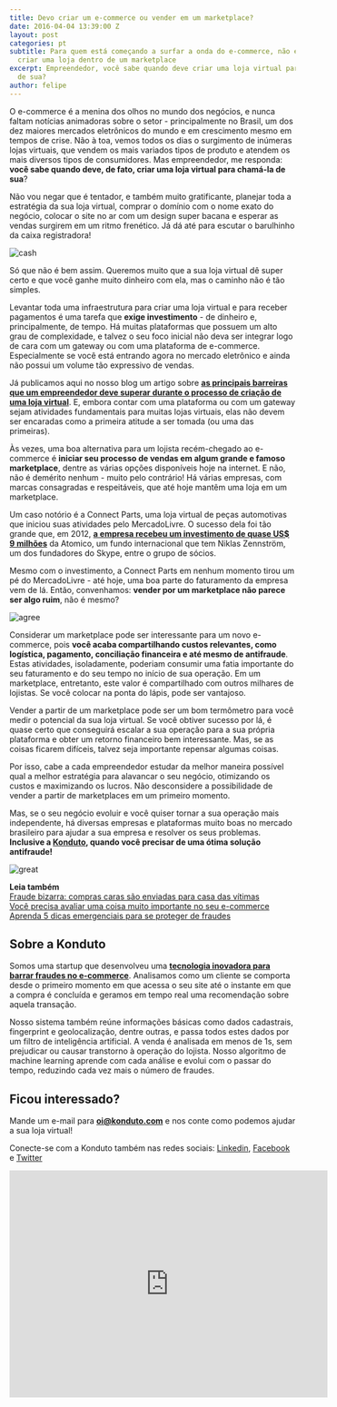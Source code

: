 ```yaml
---
title: Devo criar um e-commerce ou vender em um marketplace?
date: 2016-04-04 13:39:00 Z
layout: post
categories: pt
subtitle: Para quem está começando a surfar a onda do e-commerce, não é demérito nenhum
  criar uma loja dentro de um marketplace
excerpt: Empreendedor, você sabe quando deve criar uma loja virtual para chamá-la
  de sua?
author: felipe
---
```


O e-commerce é a menina dos olhos no mundo dos negócios, e nunca faltam notícias animadoras sobre o setor - principalmente no Brasil, um dos dez maiores mercados eletrônicos do mundo e em crescimento mesmo em tempos de crise. Não à toa, vemos todos os dias o surgimento de inúmeras lojas virtuais, que vendem os mais variados tipos de produto e atendem os mais diversos tipos de consumidores. Mas empreendedor, me responda: **você sabe quando deve, de fato, criar uma loja virtual para chamá-la de sua**? 

Não vou negar que é tentador, e também muito gratificante, planejar toda a estratégia da sua loja virtual, comprar o domínio com o nome exato do negócio, colocar o site no ar com um design super bacana e esperar as vendas surgirem em um ritmo frenético. Já dá até para escutar o barulhinho da caixa registradora! 

![cash](/images/160404-cash.gif)

Só que não é bem assim. Queremos muito que a sua loja virtual dê super certo e que você ganhe muito dinheiro com ela, mas o caminho não é tão simples. 

Levantar toda uma infraestrutura para criar uma loja virtual e para receber pagamentos é uma tarefa que **exige investimento** - de dinheiro e, principalmente, de tempo. Há muitas plataformas que possuem um alto grau de complexidade, e talvez o seu foco inicial não deva ser integrar logo de cara com um gateway ou com uma plataforma de e-commerce. Especialmente se você está entrando agora no mercado eletrônico e ainda não possui um volume tão expressivo de vendas. 

Já publicamos aqui no nosso blog um artigo sobre **[as principais barreiras que um empreendedor deve superar durante o processo de criação de uma loja virtual](http://blog.konduto.com/pt/2015/11/criar-loja-virtual-obstaculos/?utm_source=konduto&utm_medium=blog&utm_campaign=conteudo-ecommxmktplce)**. E, embora contar com uma plataforma ou com um gateway sejam atividades fundamentais para muitas lojas virtuais, elas não devem ser encaradas como a primeira atitude a ser tomada (ou uma das primeiras). 

Às vezes, uma boa alternativa para um lojista recém-chegado ao e-commerce é **iniciar seu processo de vendas em algum grande e famoso marketplace**, dentre as várias opções disponíveis hoje na internet. E não, não é demérito nenhum - muito pelo contrário! Há várias empresas, com marcas consagradas e respeitáveis, que até hoje mantêm uma loja em um marketplace. 

Um caso notório é a Connect Parts, uma loja virtual de peças automotivas que iniciou suas atividades pelo MercadoLivre. O sucesso dela foi tão grande que, em 2012, **[a empresa recebeu um investimento de quase US$ 9 milhões](http://exame.abril.com.br/pme/noticias/fundo-do-co-criador-do-skype-investe-us-11-6-mi-em-startups-brasileiras)** da Atomico, um fundo internacional que tem Niklas Zennström, um dos fundadores do Skype, entre o grupo de sócios. 

Mesmo com o investimento, a Connect Parts em nenhum momento tirou um pé do MercadoLivre - até hoje, uma boa parte do faturamento da empresa vem de lá. Então, convenhamos: **vender por um marketplace não parece ser algo ruim**, não é mesmo? 

![agree](/images/160404-agree.gif)

Considerar um marketplace pode ser interessante para um novo e-commerce, pois **você acaba compartilhando custos relevantes, como logística, pagamento, conciliação financeira e até mesmo de antifraude**. Estas atividades, isoladamente, poderiam consumir uma fatia importante do seu faturamento e do seu tempo no início de sua operação. Em um marketplace, entretanto, este valor é compartilhado com outros milhares de lojistas. Se você colocar na ponta do lápis, pode ser vantajoso. 

Vender a partir de um marketplace pode ser um bom termômetro para você medir o potencial da sua loja virtual. Se você obtiver sucesso por lá, é quase certo que conseguirá escalar a sua operação para a sua própria plataforma e obter um retorno financeiro bem interessante. Mas, se as coisas ficarem difíceis, talvez seja importante repensar algumas coisas. 

Por isso, cabe a cada empreendedor estudar da melhor maneira possível qual a melhor estratégia para alavancar o seu negócio, otimizando os custos e maximizando os lucros. Não desconsidere a possibilidade de vender a partir de marketplaces em um primeiro momento. 

Mas, se o seu negócio evoluir e você quiser tornar a sua operação mais independente, há diversas empresas e plataformas muito boas no mercado brasileiro para ajudar a sua empresa e resolver os seus problemas. **Inclusive a [Konduto](http://konduto.com/?utm_source=konduto&utm_medium=blog&utm_campaign=conteudo), quando você precisar de uma ótima solução antifraude!**

![great](/images/160404-great.gif)

**Leia também**  
[Fraude bizarra: compras caras são enviadas para casa das vítimas](http://blog.konduto.com/pt/2016/02/fraude-bizarra-kohls-eua/?utm_source=konduto&utm_medium=blog&utm_campaign=conteudo)  
[Você precisa avaliar uma coisa muito importante no seu e-commerce](http://blog.konduto.com/pt/2016/01/avaliacao-importante-ecommerce/?utm_source=konduto&utm_medium=blog&utm_campaign=conteudo)  
[Aprenda 5 dicas emergenciais para se proteger de fraudes](http://blog.konduto.com/pt/2016/01/dicas-emergenciais-evitar-fraudes/?utm_source=konduto&utm_medium=blog&utm_campaign=conteudo)

## Sobre a Konduto

Somos uma startup que desenvolveu uma **[tecnologia inovadora para barrar fraudes no e-commerce](http://konduto.com/?utm_source=konduto&utm_medium=blog&utm_campaign=conteudo)**. Analisamos como um cliente se comporta desde o primeiro momento em que acessa o seu site até o instante em que a compra é concluída e geramos em tempo real uma recomendação sobre aquela transação. 

Nosso sistema também reúne informações básicas como dados cadastrais, fingerprint e geolocalização, dentre outras, e passa todos estes dados por um filtro de inteligência artificial. A venda é analisada em menos de 1s, sem prejudicar ou causar transtorno à operação do lojista. Nosso algoritmo de machine learning aprende com cada análise e evolui com o passar do tempo, reduzindo cada vez mais o número de fraudes. 

## Ficou interessado? 

Mande um e-mail para **oi@konduto.com** e nos conte como podemos ajudar a sua loja virtual!

Conecte-se com a Konduto também nas redes sociais: [Linkedin](https://www.linkedin.com/company/konduto), [Facebook](https://www.facebook.com/konduto) e [Twitter](https://twitter.com/Konduto_)  

<iframe src="https://www.facebook.com/plugins/video.php?href=https%3A%2F%2Fwww.facebook.com%2Fkonduto%2Fvideos%2F613187352119217%2F&show_text=1&width=560" width="560" height="400" style="border:none;overflow:hidden" scrolling="no" frameborder="0" allowTransparency="true"></iframe>
